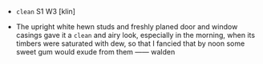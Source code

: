 - `clean` S1 W3 [klin]



-  The upright white hewn studs and freshly planed door and window casings gave it a `clean` and airy look, especially in the morning, when its timbers were saturated with dew, so that I fancied that by noon some sweet gum would exude from them —— walden